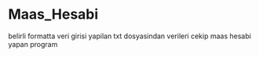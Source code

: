 # Maas_Hesabi
belirli formatta veri girisi yapilan txt dosyasindan verileri cekip maas hesabi yapan program
